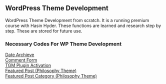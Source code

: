 ## WordPress Theme Development 
WordPress Theme Development from scratch. It is a running premium course with Hasin Hyder. These functions are learned and research step by step. These are stored for future use.

### Necessary Codes For WP Theme Development
<a href="https://github.com/zmfoundation/Wordpress/blob/master/custom-query.php%20(get_posts%20with%20pagination)">Date Archieve</a>
<br>
<a href="https://github.com/zmfoundation/Wordpress/blob/master/wordpress%20comment%20form">Comment Form</a>
<br>
<a href="https://github.com/zmfoundation/Wordpress/blob/master/TGM%20Plugin">TGM Plugin Activation</a>
<br>
<a href="https://github.com/zmfoundation/Wordpress/blob/master/featured-post">Featured Post (Philosophy Theme)</a>
<br>
<a href="https://github.com/zmfoundation/Wordpress/blob/master/all-categories">Featured Post Category (Philosophy Theme)</a>


